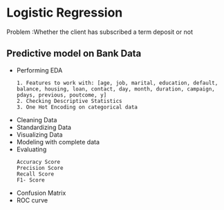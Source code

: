 # Logistic Regression

Problem :Whether the client has subscribed a term deposit or not


##  Predictive model on Bank Data

* Performing EDA
    ```
    1. Features to work with: [age, job, marital, education, default, balance, housing, loan, contact, day, month, duration, campaign, pdays, previous, poutcome, y]
    2. Checking Descriptive Statistics
    3. One Hot Encoding on categorical data 
* Cleaning Data
* Standardizing Data
* Visualizing Data
* Modeling with complete data
* Evaluating
    ```
    Accuracy Score
    Precision Score
    Recall Score
    F1- Score
* Confusion Matrix
* ROC curve
